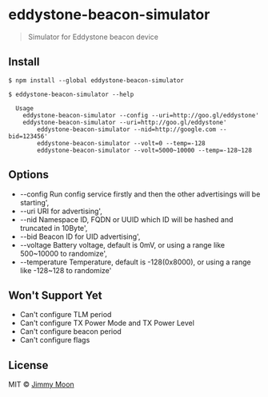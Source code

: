 # eddystone-beacon-simulator

> Simulator for Eddystone beacon device

## Install

```
$ npm install --global eddystone-beacon-simulator
```

```
$ eddystone-beacon-simulator --help

  Usage
    eddystone-beacon-simulator --config --uri=http://goo.gl/eddystone'
    eddystone-beacon-simulator --uri=http://goo.gl/eddystone'
		eddystone-beacon-simulator --nid=http://google.com --bid=123456'
		eddystone-beacon-simulator --volt=0 --temp=-128
		eddystone-beacon-simulator --volt=5000~10000 --temp=-128~128
```

## Options

-  --config Run config service firstly and then the other advertisings will be starting',
-  --uri URI for advertising',
-  --nid Namespace ID, FQDN or UUID which ID will be hashed and truncated in 10Byte',
-  --bid Beacon ID for UID advertising',
-  --voltage Battery voltage, default is 0mV, or using a range like 500~10000 to randomize',
-  --temperature Temperature, default is -128(0x8000), or using a range like -128~128 to randomize'

## Won't Support Yet

- Can't configure TLM period
- Can't configure TX Power Mode and TX Power Level
- Can't configure beacon period
- Can't configure flags

## License

MIT © [Jimmy Moon](http://ragingwind.me)
